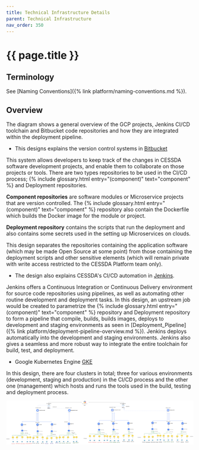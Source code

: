 ```yaml
---
title: Technical Infrastructure Details
parent: Technical Infrastructure
nav_order: 350
---
```


# {{ page.title }}

## Terminology

See [Naming Conventions]({% link platform/naming-conventions.md %}).

## Overview

The diagram shows a general overview of the GCP projects,
Jenkins CI/CD toolchain and Bitbucket code repositories and how they are integrated within the deployment pipeline.

* This designs explains the version control systems in [Bitbucket](https://bitbucket.org/cessda/)

This system allows developers to keep track of the changes in CESSDA software development projects,
and enable them to collaborate on those projects or tools.
There are two types repositories to be used in the CI/CD process;
{% include glossary.html entry="(component)" text="component" %} and Deployment repositories.

**Component repositories** are software modules or Microservice projects that are version
controlled. The  {% include glossary.html entry="(component)" text="component" %} repository also contain the Dockerfile
which builds the Docker image for the module or project.

**Deployment repository** contains the scripts that run the deployment and also contains
some secrets used in the setting up Microservices on clouds.

This design separates the repositories containing the application software
(which may be made Open Source at some point) from those containing the deployment scripts and other sensitive elements
(which will remain private with write access restricted to the CESSDA Platform team only).

* The design also explains CESSDA's CI/CD automation in [Jenkins](https://jenkins.cessda.eu/).

Jenkins offers a Continuous Integration or Continuous Delivery environment for source code repositories using pipelines,
as well as automating other routine development and deployment tasks.
In this design, an upstream job would be created to parametrize the
{% include glossary.html entry="(component)" text="component" %} repository
and Deployment repository to form a pipeline that compile, builds, builds images,
deploys to  development and staging environments as seen in
[Deployment_Pipeline]({% link platform/deployment-pipeline-overview.md %}).
Jenkins deploys automatically into the development and staging environments.
Jenkins also gives a seamless and more robust way to integrate the entire toolchain for build, test, and deployment.

* Google Kubernetes Engine [GKE](https://console.cloud.google.com/kubernetes/)

In this design, there are four clusters in total; three for various environments
(development, staging and production) in the CI/CD process and the other one (management)
which hosts and runs the tools used in the build, testing and deployment process.

![GCP Main Project Structure](../images/gcp-main-project-structure.png)
